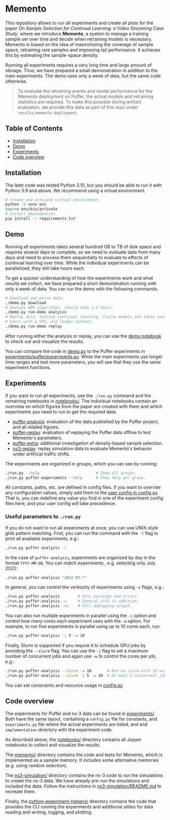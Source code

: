 # Memento  <!-- omit in toc -->

This repository allows to run all experiments and create all plots for the paper _On Sample Selection for Continual Learning: a Video Streaming Case Study_, where we introduce **Memento**, a system to manage a training sample set over time and decide when retraining models is necessary.
Memento is based on the idea of maxmimizing the coverage of sample space, retraining rare samples and improving tail performance.
It achieves this by estimating the sample-space density.

Running all experiments requires a very long time and large amount of storage.
Thus, we have prepared a small demonstration in addition to the main experiments. The demo uses only a week of data, but the same code otherwise.

> To evaluate the retraining events and model performance for the Memento deployment on Puffer, the actual models and retraining statistics are required. To make this possible during artifact evaluation, we provide this data as part of this repo under `results/memento-deployment`.


## Table of Contents  <!-- omit in toc -->

- [Installation](#installation)
- [Demo](#demo)
- [Experiments](#experiments)
- [Code overview](#code-overview)


## Installation

The latet code was tested Python 3.10, but you should be able to run it with Python 3.9 and above. We recommend using a virtual environment.

```bash
# Create and activate virtual environment.
python -m venv env
source env/bin/activate
# Install dependencies.
pip install -r requirements.txt
```

## Demo

Running all experiments takes several hundred GB to TB of disk space and requires several days to complete, as we need to evaluate data from many days and need to process them sequentially to evaluate to effects of continual learning over time.
While the individual experiments can be parallelized, they still take hours each.

To get a quicker understanding of how the experiments work and what results we collect, we have prepared a short demonstration running with only a week of data.
You can run the demo wtih the following commands.

```bash
# Download and parse data.
./demo.py download
# Analyze ABR algorithms, should take 1-2 hours.
./demo.py run-demo analysis
# Replay data, testing continual learning. Trains models and takes several
# hours with a GPU, and longer without.
./demo.py run-demo replay
```

After running either the analysis or replay, you can use the [demo notebook](notebooks/demo.ipynb) to check out and visualize the results.

You can compare the code in [demo.py](demo.py) to the Puffer experiments in [experiments/puffer/experiments.py](experiments/puffer/experiments.py).
While the main experiments use longer time ranges and test more parameters, you will see that they use the same experiment functions.


## Experiments

If you want to run all experiments, use the `./run.py` command and the
remaining notebooks in [notebooks/](notebooks/).
The individual notebooks contain an overview on which figures from the paper are created with them and which experiments you need to run to get the required data.

- [puffer-analysis](notebooks/puffer-analysis.ipynb): evaluation of the data published by the Puffer project, and all related figures.
- [puffer-replay](notebooks/puffer-replay.ipynb): evaluation of replaying the Puffer data offline to test Memento's parameters.
- [puffer-extra](notebooks/puffer-extra.ipynb): additional investigation of density-based sample selection.
- [ns3-replay](notebooks/ns3-replay.ipynb): replay simulation data to evaluate Memento's behavior under artificial traffic shifts.

The experiments are organized in groups, which you can see by running:

```bash
./run.py --help                         # Show all groups.
./run.py puffer-experiments --help      # Show help per group.
```

All constants, paths, etc. are defined in config files.
If you want to override any configuration values, simply add them to the [user config in config.py](config.py).
That is, you can redefine any value you find in one of the experiment config files here, and your user config will take precedence.


### Useful parameters to `./run.py`  <!-- omit in toc -->

If you do not want to run all experiments at once, you can use UNIX-style glob
pattern matching. First, you can run the command with the `-l` flag to print
all available experiments, e.g.:

```bash
./run.py puffer-analysis -l
```

In the case of `puffer-analysis`, experiments are organized by day in the format `YYYY-MM-DD`.
You can match experiments , e.g. selecting only July 2022:


```bash
./run.py puffer-analysis "2022-07-*"
```

In general, you can control the verbosity of experiments using `-v` flags, e.g.:

```bash
./run.py puffer-analysis        # Only warnings and errors.
./run.py puffer-analysis -v     # General info in addition.
./run.py puffer-analysis -vv    # Full debugging output.
```

You can also run multiple experiments in parallel using the `-j` option and
control how many cores each experiment uses with the `-w` option.
For example, to run five experiments in parallel using up to 10 cores each, run:

```bash
./run.py puffer-analysis -j 5 -w 10
```

Finally, Slurm is supported if you require it to schedule GPU jobs by providing
the `--slurm` flag. You can use the `-j` flag to set a maximum number of
concurrent jobs and again use `-w` to control the cores per job, e.g.:

```bash
./run.py puffer-analysis --slurm -w 10       # Run on slurm with 10 workers each
./run.py puffer-analysis --slurm -j 5 -w 10  # At most 5 concurrent jobs.
```

You can set constraints and resource usage in [config.py](config.py)


## Code overview

The experiments for Puffer and ns-3 data can be found in [experiments/](experiments/).
Both have the same layout, containing a `config.py` file for constants, and `experiments.py` file where the actual experiments are listed, and and `implementation` directory with the experiment code.

As described above, the [notebooks/](notebooks) directory contains all Jupyer notebooks to collect and visualize the results.

The [memento/](memento/) directory contains the code and tests for Memento, which is implemented as a sample memory.
It includes some alternative memories (e.g. using random selection).

The [ns3-simulation/](ns3-simulation/) directory contains the ns-3 code to run the simulations to create the ns-3 data.
We have already pre-run the simulations and included the data.
Follow the instructions in [ns3-simulation/README.md](ns3-simulation/README.md) to recreate them.

Finally, the [python-experiment-helpers/](python-experiment-helpers/) directory contains the code that provides the CLI running the experiments and additional utilies for data reading and writing, logging, and plotting.
